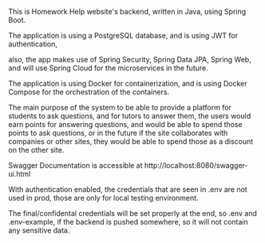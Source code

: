 This is Homework Help website's backend, written in Java, using Spring Boot.

The application is using a PostgreSQL database, and is using JWT for authentication,

also, the app makes use of Spring Security, Spring Data JPA, Spring Web, and will use Spring Cloud for the microservices in the future.

The application is using Docker for containerization, and is using Docker Compose for the orchestration of the containers.

The main purpose of the system to be able to provide a platform for students to ask questions, and for tutors to 
answer them, the users would earn points for answering questions, and would be able to spend those points to ask 
questions, or in the future if the site collaborates with companies or other sites, they would be able to spend 
those as a discount on the other site.

Swagger Documentation is accessible at http://localhost:8080/swagger-ui.html

With authentication enabled, the credentials that are seen in .env are not used in prod, those are only for local testing environment.

The final/confidental credentials will be set properly at the end, so .env and .env-example, if the backend is pushed somewhere, so it will not contain any sensitive data.